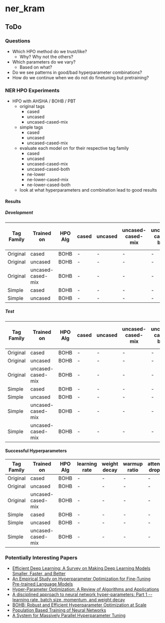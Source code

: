 # ner_kram

## ToDo

### Questions

- Which HPO method do we trust/like?
  - Why? Why not the others?
- Which parameters do we vary?
  - Based on what?
- Do we see patterns in good/bad hyperparameter combinations?
- How do we continue when we do not do finetuning but pretraining?

### NER HPO Experiments

- HPO with AHSHA / BOHB / PBT
  - original tags
    - cased
    - uncased
    - uncased-cased-mix
  - simple tags
    - cased
    - uncased
    - uncased-cased-mix
  - evaluate each model on for their respective tag family
    - cased
    - uncased
    - uncased-cased-mix
    - uncased-cased-both
    - ne-lower
    - ne-lower-cased-mix
    - ne-lower-cased-both
  - look at what hyperparameters and combination lead to good results

#### Results

##### Development

| Tag Family | Trained on        | HPO Alg | cased | uncased | uncased-cased-mix | uncased-cased-both | ne-lower | ne-lower-cased-mix | new-lower-cased-both |
| ---------- | ----------------- | ------- | ----- | ------- | ----------------- | ------------------ | -------- | ------------------ | -------------------- |
| Original   | cased             | BOHB    | -     | -       | -                 | -                  | -        | -                  | -                    |
| Original   | uncased           | BOHB    | -     | -       | -                 | -                  | -        | -                  | -                    |
| Original   | uncased-cased-mix | BOHB    | -     | -       | -                 | -                  | -        | -                  | -                    |
| Simple     | cased             | BOHB    | -     | -       | -                 | -                  | -        | -                  | -                    |
| Simple     | uncased           | BOHB    | -     | -       | -                 | -                  | -        | -                  | -                    |

##### Test

| Tag Family | Trained on        | HPO Alg | cased | uncased | uncased-cased-mix | uncased-cased-both | ne-lower | ne-lower-cased-mix | new-lower-cased-both |
| ---------- | ----------------- | ------- | ----- | ------- | ----------------- | ------------------ | -------- | ------------------ | -------------------- |
| Original   | cased             | BOHB    | -     | -       | -                 | -                  | -        | -                  | -                    |
| Original   | uncased           | BOHB    | -     | -       | -                 | -                  | -        | -                  | -                    |
| Original   | uncased-cased-mix | BOHB    | -     | -       | -                 | -                  | -        | -                  | -                    |
| Simple     | cased             | BOHB    | -     | -       | -                 | -                  | -        | -                  | -                    |
| Simple     | uncased           | BOHB    | -     | -       | -                 | -                  | -        | -                  | -                    |
| Simple     | uncased-cased-mix | BOHB    | -     | -       | -                 | -                  | -        | -                  | -                    |
| Simple     | uncased-cased-mix | BOHB    | -     | -       | -                 | -                  | -        | -                  | -                    |

#### Successful Hyperparameters

| Tag Family | Trained on        | HPO Alg | learning rate | weight decay | warmup ratio | attention dropout | hidden dropout | batch size | ??? |
| ---------- | ----------------- | ------- | ------------- | ------------ | ------------ | ----------------- | -------------- | ---------- | --- |
| Original   | cased             | BOHB    | -             | -            | -            | -                 | -              | -          | -   |
| Original   | uncased           | BOHB    | -             | -            | -            | -                 | -              | -          | -   |
| Original   | uncased-cased-mix | BOHB    | -             | -            | -            | -                 | -              | -          | -   |
| Simple     | cased             | BOHB    | -             | -            | -            | -                 | -              | -          | -   |
| Simple     | uncased           | BOHB    | -             | -            | -            | -                 | -              | -          | -   |
| Simple     | uncased-cased-mix | BOHB    | -             | -            | -            | -                 | -              | -          | -   |

### Potentially Interesting Papers

- [Efficient Deep Learning: A Survey on Making Deep Learning Models Smaller, Faster, and Better](https://arxiv.org/abs/2106.08962)
- [An Empirical Study on Hyperparameter Optimization for Fine-Tuning Pre-trained Language Models](https://arxiv.org/abs/2106.09204)
- [Hyper-Parameter Optimization: A Review of Algorithms and Applications](https://arxiv.org/abs/2003.05689)
- [A disciplined approach to neural network hyper-parameters: Part 1 -- learning rate, batch size, momentum, and weight decay](https://arxiv.org/abs/1803.09820)
- [BOHB: Robust and Efficient Hyperparameter Optimization at Scale](http://proceedings.mlr.press/v80/falkner18a.html)
- [Population Based Training of Neural Networks](https://arxiv.org/abs/1711.09846)
- [A System for Massively Parallel Hyperparameter Tuning](https://arxiv.org/abs/1810.05934)
